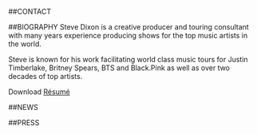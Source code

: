 ##CONTACT

##BIOGRAPHY
Steve Dixon is a creative producer and touring consultant with many years experience producing shows for the top music artists in the world.

Steve is known for his work facilitating world class music tours for Justin Timberlake, Britney Spears, BTS and Black.Pink as well as over two decades of top artists.

Download [Résumé](https://www.linkedin.com/in/steve-dixon-a1a6692a/)

##NEWS

##PRESS
